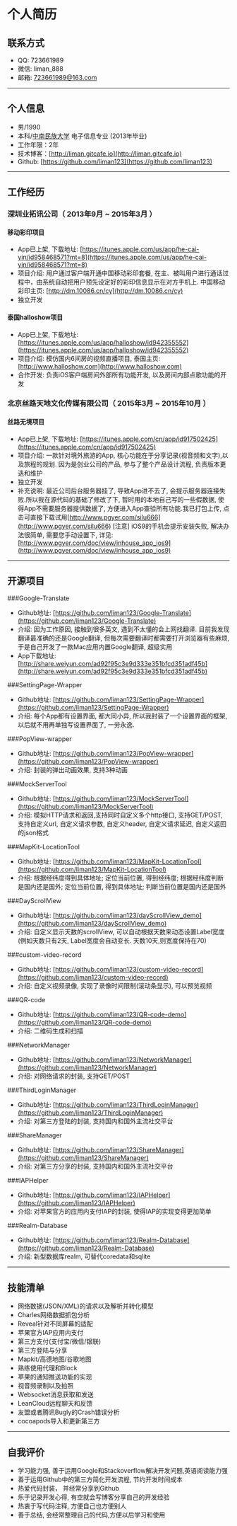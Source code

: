 个人简历
================

## 联系方式

 - QQ: 723661989
 - 微信: liman_888
 - 邮箱: 723661989@163.com

---

## 个人信息

 - 男/1990 
 - 本科/[中南民族大学](http://www.scuec.edu.cn/) 电子信息专业 (2013年毕业)
 - 工作年限：2年
 - 技术博客：[http://liman.gitcafe.io](http://liman.gitcafe.io)
 - Github:  [https://github.com/liman123](https://github.com/liman123)

---

## 工作经历

### 深圳业拓讯公司（ 2013年9月 ~ 2015年3月 ）
#### 移动彩印项目 

- App已上架, 下载地址: [https://itunes.apple.com/us/app/he-cai-yin/id958468571?mt=8](https://itunes.apple.com/us/app/he-cai-yin/id958468571?mt=8)
- 项目介绍: 用户通过客户端开通中国移动彩印套餐, 在主、被叫用户进行通话过程中，由系统自动把用户预先设定好的彩印信息显示在对方手机上. 中国移动彩印主页: [http://dm.10086.cn/cy](http://dm.10086.cn/cy)
- 独立开发

#### 泰国halloshow项目 
- App已上架, 下载地址: [https://itunes.apple.com/us/app/halloshow/id942355552](https://itunes.apple.com/us/app/halloshow/id942355552)
- 项目介绍: 模仿国内6间房的视频直播项目, 泰国主页: [http://www.halloshow.com](http://www.halloshow.com)
- 合作开发: 负责iOS客户端房间外部所有功能开发, 以及房间内部点歌功能的开发

### 北京丝路天地文化传媒有限公司（ 2015年3月 ~ 2015年10月 ）
#### 丝路无境项目 
- App已上架, 下载地址: [https://itunes.apple.com/cn/app/id917502425](https://itunes.apple.com/cn/app/id917502425)
- 项目介绍: 一款针对境外旅游的App, 核心功能在于分享记录(视音频和文字),以及旅程的规划. 因为是创业公司的产品, 参与了整个产品设计流程, 负责版本更迭和维护
- 独立开发
- 补充说明: 最近公司后台服务器挂了, 导致App进不去了, 会提示服务器连接失败.所以我在源代码的基础了修改了下, 暂时用的本地自己写的一些假数据, 使得App不需要服务器提供数据了, 方便进入App查验所有功能.我已打包上传, 点击可直接下载试用[http://www.pgyer.com/silu666](http://www.pgyer.com/silu666)   [注意] iOS9的手机会提示安装失败, 解决办法很简单, 需要您手动设置下, 详见:[http://www.pgyer.com/doc/view/inhouse_app_ios9](http://www.pgyer.com/doc/view/inhouse_app_ios9)

---

## 开源项目

###Google-Translate
- Github地址: [https://github.com/liman123/Google-Translate](https://github.com/liman123/Google-Translate) 
- 介绍: 因为工作原因, 接触到很多英文, 遇到不太懂的会上网找翻译. 目前我发现翻译最准确的还是Google翻译, 但每次需要翻译时都需要打开浏览器有些麻烦, 于是自己开发了一款Mac应用内置Google翻译, 超级实用
- App下载地址: [http://share.weiyun.com/ad92f95c3e9d333e351bfcd351adf45b](http://share.weiyun.com/ad92f95c3e9d333e351bfcd351adf45b)

###SettingPage-Wrapper
- Github地址: [https://github.com/liman123/SettingPage-Wrapper](https://github.com/liman123/SettingPage-Wrapper) 
- 介绍: 每个App都有设置界面, 都大同小异, 所以我封装了一个设置界面的框架, 以后就不用再单独写设置界面了, 一劳永逸.

###PopView-wrapper
- Github地址: [https://github.com/liman123/PopView-wrapper](https://github.com/liman123/PopView-wrapper) 
- 介绍: 封装的弹出动画效果, 支持3种动画

###MockServerTool
- Github地址: [https://github.com/liman123/MockServerTool](https://github.com/liman123/MockServerTool) 
- 介绍: 模拟HTTP请求和返回,支持同时自定义多个http接口, 支持GET/POST, 支持自定义url, 自定义请求参数, 自定义header, 自定义请求延迟, 自定义返回的json格式

###MapKit-LocationTool
- Github地址: [https://github.com/liman123/MapKit-LocationTool](https://github.com/liman123/MapKit-LocationTool)
- 介绍: 根据经纬度得到具体地址; 定位当前位置, 得到经纬度; 根据经纬度判断是国内还是国外; 定位当前位置, 得到具体地址; 判断当前位置是国内还是国外

###DayScrollView
- Github地址: [https://github.com/liman123/dayScrollView_demo](https://github.com/liman123/dayScrollView_demo) 
- 介绍: 自定义显示天数的scrollView, 可以自动根据天数来动态设置Label宽度 (例如天数只有2天, Label宽度会自动变长. 天数10天,则宽度保持在70)

###custom-video-record
- Github地址: [https://github.com/liman123/custom-video-record](https://github.com/liman123/custom-video-record) 
- 介绍: 自定义视频录像, 实现了录像时间限制(滚动条显示), 可以预览视频

###QR-code
- Github地址: [https://github.com/liman123/QR-code-demo](https://github.com/liman123/QR-code-demo) 
- 介绍: 二维码生成和扫描

###NetworkManager
- Github地址: [https://github.com/liman123/NetworkManager](https://github.com/liman123/NetworkManager) 
- 介绍: 对网络请求的封装, 支持GET/POST

###ThirdLoginManager
-  Github地址: [https://github.com/liman123/ThirdLoginManager](https://github.com/liman123/ThirdLoginManager)
- 介绍: 对第三方登陆的封装, 支持国内和国外主流社交平台

###ShareManager
- Github地址: [https://github.com/liman123/ShareManager](https://github.com/liman123/ShareManager)
- 介绍: 对第三方分享的封装, 支持国内和国外主流社交平台

###IAPHelper 
- Github地址: [https://github.com/liman123/IAPHelper](https://github.com/liman123/IAPHelper)
- 介绍: 对苹果官方的应用内支付IAP的封装, 使得IAP的实现变得更加简单

###Realm-Database
- Github地址: [https://github.com/liman123/Realm-Database](https://github.com/liman123/Realm-Database)
- 介绍: 新型数据库realm, 可替代coredata和sqlite

---

## 技能清单
- 网络数据(JSON/XML)的请求以及解析并转化模型
- Charles网络数据抓包分析
- Reveal针对不同屏幕的适配
- 苹果官方IAP应用内支付
- 第三方支付(支付宝/微信/银联)
- 第三方登陆与分享
- Mapkit/高德地图/谷歌地图
- 熟练使用代理和Block
- 苹果的通知推送功能的实现
- 视音频录制以及拍照
- Websocket消息获取和发送
- LeanCloud远程聊天和反馈
- 友盟或者腾讯Bugly的Crash错误分析
- cocoapods导入和更新第三方

---

## 自我评价
- 学习能力强, 善于运用Google和Stackoverflow解决开发问题,英语阅读能力强
- 善于运用Github中的第三方简化开发流程, 节约开发时间成本
- 热爱代码封装， 并经常分享到Github
- 乐于记录开发心得, 有空就会写博客分享自己的开发经验
- 热衷于写代码注释, 方便自己也方便别人
- 善于总结, 会经常整理自己的代码,方便以后学习和使用

